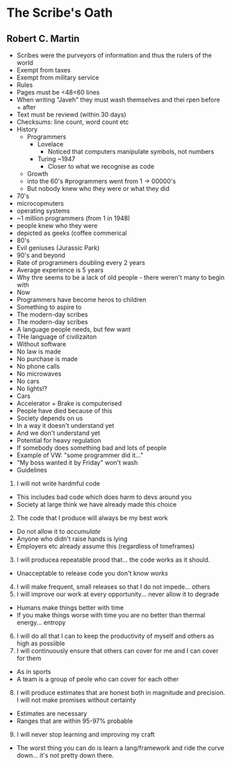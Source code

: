 # The Scribe's Oath
## Robert C. Martin

* Scribes were the purveyors of information and thus the rulers of the world
 * Exempt from taxes
 * Exempt from military service
* Rules
 * Pages must be <48<60 lines
  * When writing "Javeh" they must wash themselves and thei rpen before + after
  * Text must be reviewd (within 30 days)
  * Checksums: line count, word count etc
* History
  * Programmers
    * Lovelace
      * Noticed that computers manipulate symbols, not numbers
    * Turing ~1947
      * Closer to what we recognise as code
  * Growth
   * into the 60's #programmers went from 1 -> 00000's
  * But nobody knew who they were or what they did
 * 70's
  * microcopmuters
  * operating systems
  * ~1 million programmers (from 1 in 1948)
   * people knew who they were
   * depicted as geeks (coffee commerical
 * 80's
  * Evil geniuses (Jurassic Park)
 * 90's and beyond
  * Rate of programmers doubling every 2 years
  * Average experience is 5 years
  * Why thre seems to be a lack of old people - there weren't many to begin with 
 * Now
  * Programmers have become heros to children
  * Something to aspire to
  * The modern-day scribes
* The modern-day scribes
 * A language people needs, but few want
 * THe language of civilizaiton
 * Without software
  * No law is made
  * No purchase is made
  * No phone calls
  * No microwaves
  * No cars
  * No lights!?
  * Cars
   * Accelerator + Brake is computerised
   * People have died because of this
 * Society depends on us
  * In a way it doesn't understand yet
  * And we don't understand yet
* Potential for heavy regulation
 * If somebody does something bad and lots of people
 * Example of VW: "some programmer did it..."
 * "My boss wanted it by Friday" won't wash
* Guidelines
 1. I will not write hardmful code
  * This includes bad code which does harm to devs around you
  * Society at large think we have already made this choice
 2. The code that I produce will always be my best work 
  * Do not allow it to *accumulate*
  * Anyone who didn't raise hands is lying
  * Employers etc already assume this (regardless of timeframes)
 3. I will producea repeatable prood that... the code works as it should.
  * Unacceptable to release code you don't know *works*
 4. I will make frequent, small releases so that I do not impede... others
 5. I will improve our work at every opportunity... never allow it to degrade
  * Humans make things better with time
  * If you make things worse with time you are no better than thermal energy... entropy
 6. I will do all that I can to keep the productivity of myself and others as high as possiible
 7. I will continuously ensure that others can cover for me and I can cover for them
  * As in sports
  * A team is a group of peole who can cover for each other
 8. I will produce estimates that are honest both in magnitude and precision. I will not make promises without certainty
  * Estimates are necessary
  * Ranges that are within 95-97% probable
 9. I will never stop learning and improving my craft
  * The worst thing you can do is learn a lang/framework and ride the curve down... it's not pretty down there.
